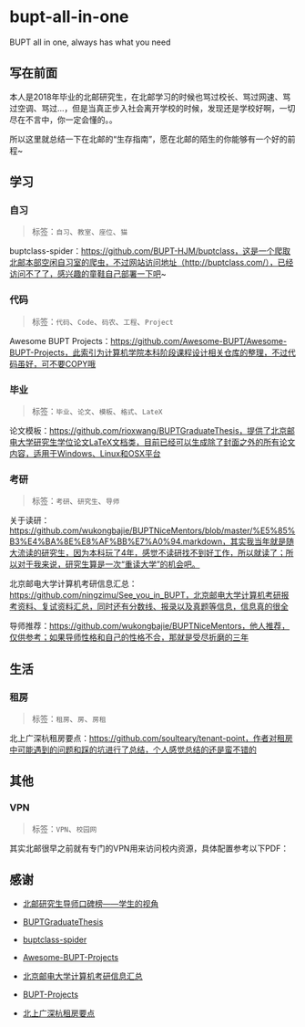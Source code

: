 # bupt-all-in-one

BUPT all in one, always has what you need

## 写在前面

本人是2018年毕业的北邮研究生，在北邮学习的时候也骂过校长、骂过网速、骂过空调、骂过...，但是当真正步入社会离开学校的时候，发现还是学校好啊，一切尽在不言中，你一定会懂的。。

所以这里就总结一下在北邮的“生存指南”，愿在北邮的陌生的你能够有一个好的前程~

## 学习

### 自习

> 标签：`自习`、`教室`、`座位`、`猫`

buptclass-spider：https://github.com/BUPT-HJM/buptclass，这是一个爬取北邮本部空闲自习室的爬虫，不过网站访问地址（http://buptclass.com/），已经访问不了了，感兴趣的童鞋自己部署一下吧~

### 代码

> 标签：`代码`、`Code`、`码农`、`工程`、`Project`

Awesome BUPT Projects：https://github.com/Awesome-BUPT/Awesome-BUPT-Projects，此索引为计算机学院本科阶段课程设计相关仓库的整理，不过代码虽好，可不要COPY哦

### 毕业

> 标签：`毕业`、`论文`、`模板`、`格式`、`LateX`

论文模板：https://github.com/rioxwang/BUPTGraduateThesis，提供了北京邮电大学研究生学位论文LaTeX文档类，目前已经可以生成除了封面之外的所有论文内容，适用于Windows、Linux和OSX平台

### 考研

> 标签：`考研`、`研究生`、`导师`


关于读研：https://github.com/wukongbajie/BUPTNiceMentors/blob/master/%E5%85%B3%E4%BA%8E%E8%AF%BB%E7%A0%94.markdown，其实我当年就是随大流读的研究生，因为本科玩了4年，感觉不读研找不到好工作，所以就读了；所以对于我来说，研究生算是一次“重读大学”的机会吧。

北京邮电大学计算机考研信息汇总：https://github.com/ningzimu/See_you_in_BUPT，北京邮电大学计算机考研报考资料、复试资料汇总，同时还有分数线、报录以及真题等信息，信息真的很全

导师推荐：https://github.com/wukongbajie/BUPTNiceMentors，他人推荐，仅供参考；如果导师性格和自己的性格不合，那就是受尽折磨的三年

## 生活

### 租房

> 标签：`租房`、`房`、`房租`

北上广深杭租房要点：https://github.com/soulteary/tenant-point，作者对租房中可能遇到的问题和踩的坑进行了总结，个人感觉总结的还是蛮不错的

## 其他

### VPN

> 标签：`VPN`、`校园网`

其实北邮很早之前就有专门的VPN用来访问校内资源，具体配置参考以下PDF：



## 感谢

* [北邮研究生导师口碑榜——学生的视角](https://github.com/wukongbajie/BUPTNiceMentors)

* [BUPTGraduateThesis](https://github.com/rioxwang/BUPTGraduateThesis)

* [buptclass-spider](https://github.com/BUPT-HJM/buptclass)

* [Awesome-BUPT-Projects](https://github.com/Awesome-BUPT/Awesome-BUPT-Projects)

* [北京邮电大学计算机考研信息汇总](https://github.com/ningzimu/See_you_in_BUPT)

* [BUPT-Projects](https://github.com/BOT-Man-JL/BUPT-Projects)

* [北上广深杭租房要点](https://github.com/soulteary/tenant-point)